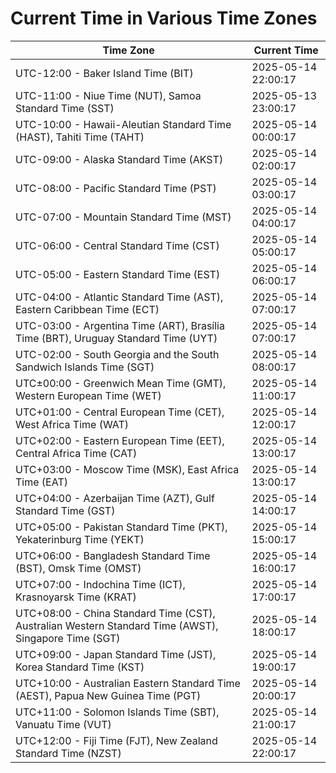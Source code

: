 # Current Time in Various Time Zones

| Time Zone | Current Time |
|-----------|--------------|
| UTC-12:00 - Baker Island Time (BIT) | 2025-05-14 22:00:17 |
| UTC-11:00 - Niue Time (NUT), Samoa Standard Time (SST) | 2025-05-13 23:00:17 |
| UTC-10:00 - Hawaii-Aleutian Standard Time (HAST), Tahiti Time (TAHT) | 2025-05-14 00:00:17 |
| UTC-09:00 - Alaska Standard Time (AKST) | 2025-05-14 02:00:17 |
| UTC-08:00 - Pacific Standard Time (PST) | 2025-05-14 03:00:17 |
| UTC-07:00 - Mountain Standard Time (MST) | 2025-05-14 04:00:17 |
| UTC-06:00 - Central Standard Time (CST) | 2025-05-14 05:00:17 |
| UTC-05:00 - Eastern Standard Time (EST) | 2025-05-14 06:00:17 |
| UTC-04:00 - Atlantic Standard Time (AST), Eastern Caribbean Time (ECT) | 2025-05-14 07:00:17 |
| UTC-03:00 - Argentina Time (ART), Brasília Time (BRT), Uruguay Standard Time (UYT) | 2025-05-14 07:00:17 |
| UTC-02:00 - South Georgia and the South Sandwich Islands Time (SGT) | 2025-05-14 08:00:17 |
| UTC±00:00 - Greenwich Mean Time (GMT), Western European Time (WET) | 2025-05-14 11:00:17 |
| UTC+01:00 - Central European Time (CET), West Africa Time (WAT) | 2025-05-14 12:00:17 |
| UTC+02:00 - Eastern European Time (EET), Central Africa Time (CAT) | 2025-05-14 13:00:17 |
| UTC+03:00 - Moscow Time (MSK), East Africa Time (EAT) | 2025-05-14 13:00:17 |
| UTC+04:00 - Azerbaijan Time (AZT), Gulf Standard Time (GST) | 2025-05-14 14:00:17 |
| UTC+05:00 - Pakistan Standard Time (PKT), Yekaterinburg Time (YEKT) | 2025-05-14 15:00:17 |
| UTC+06:00 - Bangladesh Standard Time (BST), Omsk Time (OMST) | 2025-05-14 16:00:17 |
| UTC+07:00 - Indochina Time (ICT), Krasnoyarsk Time (KRAT) | 2025-05-14 17:00:17 |
| UTC+08:00 - China Standard Time (CST), Australian Western Standard Time (AWST), Singapore Time (SGT) | 2025-05-14 18:00:17 |
| UTC+09:00 - Japan Standard Time (JST), Korea Standard Time (KST) | 2025-05-14 19:00:17 |
| UTC+10:00 - Australian Eastern Standard Time (AEST), Papua New Guinea Time (PGT) | 2025-05-14 20:00:17 |
| UTC+11:00 - Solomon Islands Time (SBT), Vanuatu Time (VUT) | 2025-05-14 21:00:17 |
| UTC+12:00 - Fiji Time (FJT), New Zealand Standard Time (NZST) | 2025-05-14 22:00:17 |
